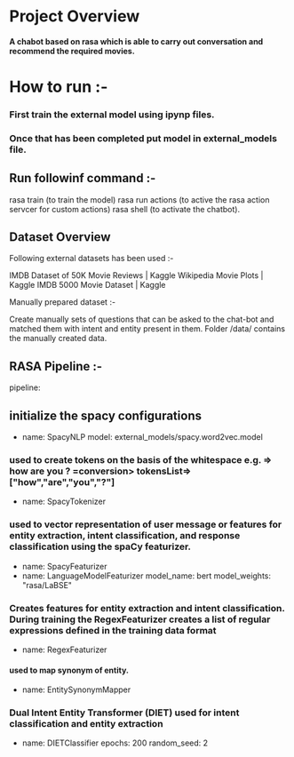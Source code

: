# Project Overview 
#### A chabot based on rasa which is able to carry out conversation and recommend the required movies.
# How to run :- 
### First train the external model using ipynp files.
### Once that has been completed put model in external_models file.

## Run followinf command :- 

rasa train  (to train the model)
rasa run actions  (to active the rasa action servcer for custom actions)
rasa shell (to activate the chatbot).

## Dataset Overview 
Following external datasets has been used :- 

IMDB Dataset of 50K Movie Reviews | Kaggle
Wikipedia Movie Plots | Kaggle
IMDB 5000 Movie Dataset | Kaggle

Manually prepared dataset :- 

Create manually sets of questions that can be asked to the chat-bot and matched them with intent and entity present in them. Folder /data/ contains the manually created data.

## RASA Pipeline :- 

pipeline:

## initialize the spacy configurations 
 
 - name: SpacyNLP
   model: external_models/spacy.word2vec.model
 ### used to create tokens on the basis of the whitespace e.g. => how are you ? =conversion> tokensList=>["how","are","you","?"]
 - name: SpacyTokenizer
 ### used to vector representation of user message or features for entity extraction, intent classification, and response classification using the spaCy featurizer.
 - name: SpacyFeaturizer
 - name: LanguageModelFeaturizer
   model_name: bert
   model_weights: "rasa/LaBSE"
 ### Creates features for entity extraction and intent classification. During training the RegexFeaturizer creates a list of regular expressions defined in the training data format
 - name: RegexFeaturizer
#### used to map synonym of entity. 
 - name: EntitySynonymMapper
 ### Dual Intent Entity Transformer (DIET) used for intent classification and entity extraction
 - name: DIETClassifier
   epochs: 200
   random_seed: 2

